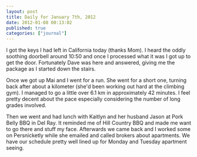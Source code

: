 ```yaml
---
layout: post
title: Daily for January 7th, 2012
date: 2012-01-08 00:13:02
published: true
categories: ["journal"]
---
```

 
I got the keys I had left in California today (thanks Mom). I heard the oddly soothing doorbell around 10:50 and once I processed what it was I got up to get the door. Fortunately Dave was here and answered, giving me the package as I started down the stairs.

Once we got up Mai and I went for a run. She went for a short one, turning back after about a kilometer (she'd been working out hard at the climbing gym). I managed to go a little over 6.1 km in approximately 42 minutes. I feel pretty decent about the pace especially considering the number of long grades involved.

Then we went and had lunch with Kaitlyn and her husband Jason at Pork Belly BBQ in Del Ray. It reminded me of Hill Country BBQ and made me want to go there and stuff my face. Afterwards we came back and I worked some on Persnicketly while she emailed and called brokers about apartments. We have our schedule pretty well lined up for Monday and Tuesday apartment seeing.
